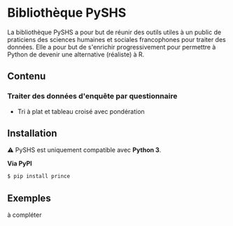 # Bibliothèque PySHS

La bibliothèque PySHS a pour but de réunir des outils utiles à un public de praticiens des sciences humaines et sociales francophones pour traiter des données. Elle a pour but de s'enrichir progressivement pour permettre à Python de devenir une alternative (réaliste) à R.

## Contenu

### Traiter des données d'enquête par questionnaire

- Tri à plat et tableau croisé avec pondération

## Installation

:warning: PySHS est uniquement compatible avec **Python 3**.

**Via PyPI**

```sh
$ pip install prince
```

## Exemples

à compléter